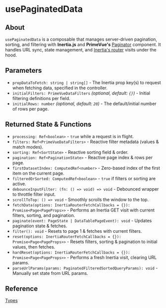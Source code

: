 # usePaginatedData

## About

`usePaginatedData` is a composable that manages server-driven pagination, sorting, and filtering with **Inertia.js** and **PrimeVue's** [Paginator](https://primevue.org/paginator/) component. It handles URL sync, state management, and [Inertia's router](https://inertiajs.com/manual-visits) visits under the hood.

## Parameters

-   `propDataToFetch: string | string[]` - The Inertia prop key(s) to request when fetching data, specified in the controller.
-   `initialFilters: PrimeVueDataFilters` _(optional, default: `{}`)_ - Initial filtering definitions per field.
-   `initialRows: number` _(optional, default: `20`)_ - The default/initial number of rows per page.

## Returned State & Functions

-   `processing: Ref<boolean>` - `true` while a request is in flight.
-   `filters: Ref<PrimeVueDataFilters>` - Reactive filter metadata (values & match modes).
-   `sorting: Ref<SortState>` - Reactive sorting field & order.
-   `pagination: Ref<PaginationState>` - Reactive page index & rows per page.
-   `firstDatasetIndex: ComputedRef<number>` - Zero-based index of the first item on the current page.
-   `filteredOrSorted: ComputedRef<boolean>` - `true` if filters or sorting are active.
-   `debounceInputFilter: (fn: () => void) => void` - Debounced wrapper to throttle filter input.
-   `scrollToTop: () => void` - Smoothly scrolls the window to the top.
-   `fetchData(options: InertiaRouterFetchCallbacks = {}): Promise<Page<PageProps>>` - Performs an Inertia GET visit with current filters, sorting, and pagination.
-   `paginate(event: PageState | DataTablePageEvent): void` - Updates pagination state & fetches.
-   `filter(): void` - Resets to page 1 & fetches with current filters.
-   `reset(options: InertiaRouterFetchCallbacks = {}): Promise<Page<PageProps>>` - Resets filters, sorting & pagination to initial values, then fetches.
-   `hardReset(options: InertiaRouterFetchCallbacks = {}): Promise<Page<PageProps>>` - Performs a fresh Inertia visit, clearing URL params.
-   `parseUrlParams(params: PaginatedFilteredSortedQueryParams): void` - Manually set state from URL params.

## Reference

[Types](https://github.com/connorabbas/laravel-primevue-starter-kit/blob/master/resources/js/types/index.d.ts)
